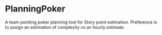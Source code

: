 PlanningPoker
==========

A team pointing poker planning tool for Story point estimation.  Preference is to assign an estimation of complexity vs an hourly estimate.
